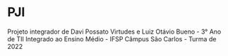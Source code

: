 # PJI
 Projeto integrador de Davi Possato Virtudes e Luiz Otávio Bueno - 3° Ano de TII Integrado ao Ensino Médio - IFSP Câmpus São Carlos - Turma de 2022
